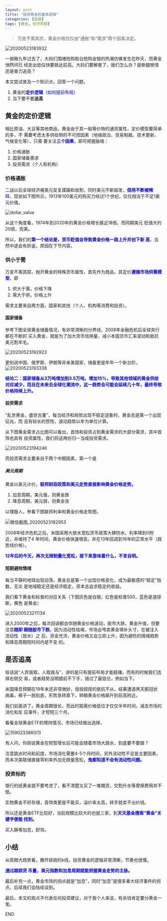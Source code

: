 ```yaml
---
layout: post
title: "投资黄金的基本逻辑"
categories: [金融]
tags: [黄金, 经济周期]
---
```


> 万变不离其宗，黄金价格仅仅由“通胀”和“需求”两个因素决定。

![20200523183932](https://52etf.oss-cn-beijing.aliyuncs.com/picgo/20200523183932.png)

一晃眼九年过去了，大妈们围堵抢购柜台抢购金银的热潮仿佛发生在昨天，而黄金悄然间已
经走出低估快要抵达前高。大妈们要解套了，我们怎么办？是断腿惋惜还是奋力追高？

本文尝试普及一个知识点，回答一个问题，
1. 黄金的<font color=blue>**定价逻辑**（如何提前布局）</font>
2. 当下要不要**追高**

## 黄金的定价逻辑
相比原油、大豆等其他商品，黄金由于其一般等价物的通货属性，定价模型要简单的多，不
需要考虑太多供给侧的不可控因素（地缘政治、贸易制裁、技术更新、气候变化等），只需
要关注<font color=blue>**三个因素**</font>，即可把握脉络：

1. 价格通胀
2. 国家储备需求
3. 投资需求（个人和机构）

### 价格通胀

二战以后全球经济被美元反复蹂躏和收割，同时美元不断超发，<font color=blue>**信用不断被稀**
释</font>，现状如下图所示，1913年100美元的购买力经过1个世纪，仅仅相当于不足1美元价值。

![dollar_value](https://52etf.oss-cn-beijing.aliyuncs.com/picgo/dollar_value.jpg)

从这个角度看，1974年到2020年的黄金价格增长接近18倍，而同期美元
贬值大约20倍，完美。

所以，我们的<font color=blue>**第一个结论是，货币贬值会导致黄金价格一路上升并创下新
高**</font>，当然中途会有折返，原因在下节内容。

### 供小于需
万变不离其踪，抛开黄金的特殊货币属性，首先作为商品，其定价<font color=blue>**遵循市场供需模型**</font>，即

1. 供大于需，价格下降
2. 需大于供，价格上升

需求主要来自两方面，国家和其他（个人、机构等消费和投资）。

#### 国家储备

参考下图全球黄金储备情况，有非常清晰的分界线，2008年金融危机后全球央行都在不断的
买入黄金，就是为了加大货币信用量，减小本国货币汇率波动和抵抗美元割羊毛。

![20200523192923](https://52etf.oss-cn-beijing.aliyuncs.com/picgo/20200523192923.png)

更别说中国、俄罗斯、伊朗等非亲美国家，储备更是年年一个新台阶。
![20200523193338](https://52etf.oss-cn-beijing.aliyuncs.com/picgo/20200523193338.png)

<font color=blue>**结论二：国家储备从3万吨增加到3.5万吨，增加15%，导致其他领域的黄金供给对应减少，而且在未来去全球化潮流中，这一趋势会可能会延续几十年，最终导致价格持续上升。​**</font>

#### 投资需求
“乱世黄金，盛世古董”，每当经济和局势出现不稳定迹象时，黄金总是第一个出现征兆，而
且有较长的惯性，波动趋势以年为单位计算。

从下图黄金需求占比图可以看出，首饰和投资占到黄金需求的大部分需求，其中首饰也具有
投资属性，我们将这两份归一当成投资需求。

![20200523194246](https://52etf.oss-cn-beijing.aliyuncs.com/picgo/20200523194246.png)

而投资需求主要来自于两个中期因素，第一个是

##### 美元周期

黄金以美元计价，<font color=blue>**联邦财政政策和美元走势直接影响黄金价格走势。**</font>

1. 加息周期，美元强，则黄金跌
2. 降息周期，美元弱，则黄金涨

以理服人，参看下图联邦利率和黄金价格走势图，

![微信截图_20200523182953](https://52etf.oss-cn-beijing.aliyuncs.com/picgo/微信截图_20200523182953.png)


2008年经济危机之后，米国采用大放水宽松货币政策大肆防水，利率降到0附近，并维持了4
年时间，黄金价格快速增高，并在13年回调到16年的正常水平（趋势线价格）。

<font color=blue>**12年后的今天，再次无限制量化宽松，接下来意味着什么，不言自明。**</font>

#### 短期避险情绪
每当平静的地球出现动荡，黄金总是第一个出现价格变化，成为最敏感的“稳定”指数，无论
是地域稳定还是经济稳定，资本总追求稳定的收益。

我们看下黄金和标普的对应关系（下图灰色是白银，红色是标普500，蓝色是道琼斯，黄色
是黄金）

![20200523211134](https://52etf.oss-cn-beijing.aliyuncs.com/picgo/20200523211134.png)

进入2000年之后，每次回调都会伴随黄金价格波动，股市大跌，黄金升值，但要注意<font color=blue>**随即
跟随股市下跌**</font>，因为流动性枯竭，市场会甩卖黄金填补头寸，在被注入流动性（放水）之
后，资金充沛，黄金价格又会立即上升，因为避险的情绪趋势和降息周期短时间内是不变
的。


## 是否追高
俗话说“人弃我取，人取我与”，讲的是只有提前布局才能稳赚，而有的时候我们选择右侧交
易，或者趋势没明朗前不下手，错过了最低位，例如当下。

米国降息预期在19年末还非常微妙，扭扭捏捏的抵抗不从，结果遭遇黑天鹅冠状病毒，裤子一脱到底，形势急转直下，转眼黄金价格飙升到前高附近。

我们前面讲了，黄金周期很长，而此时距离价格低位才仅仅半年时间，减去市场的消化和反
应事件，才短短三个月。

看看全球黄金ETF的增持情况，市场已经做出选择，

![1590233860(1)](https://52etf.oss-cn-beijing.aliyuncs.com/picgo/1590233860(1).png)

有人问，你刚说黄金在短暂增长后可能会随着市场大跳水，到底要不要跟？

注意跳水时间和前提，市场消化需要4-5个月时间，另外流动性不足是主要因素，而本次美联储直接零利率外加无限量宽松，<font color=blue>**鬼都知道不会有流动性问题。**</font>

### 投资标的
银行的纸黄金就不要考虑了，看不清楚又买了一堆期货，交割升水等摩擦费用并不低。

实物黄金不好存储，首饰类更是不能买，溢价率太高，转手就卖不出价钱。

所以还是黄金ETF比较好，当前规模比较大的也就三家，到<font color=blue>**天天基金搜索“黄金”关键字便能
找到。**</font>

买入静等加息，舒坦。

## 小结
从周期大趋势看，撇开妖娆的k线，投资黄金的逻辑非常清晰，节奏也很慢。

<font color=blue>**通过跟踪货
币量，美元指数和加息周期就能把握黄金走势的主脉。**</font>

最后补充一点，黄金市场的拐点就是“加息”，同时“加息”是很多重大经济事件的拐点，后续我们会陆续谈到。

最后，本文的观点不代表任何投资建议，对于我个人来说，有余钱肯定要分黄金一笔。

END



